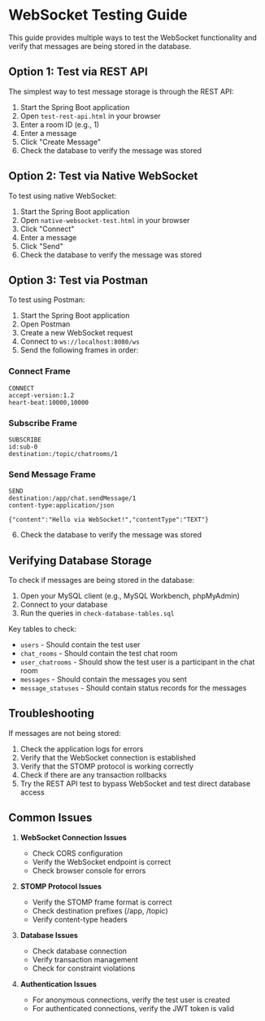 # WebSocket Testing Guide

This guide provides multiple ways to test the WebSocket functionality and verify that messages are being stored in the database.

## Option 1: Test via REST API

The simplest way to test message storage is through the REST API:

1. Start the Spring Boot application
2. Open `test-rest-api.html` in your browser
3. Enter a room ID (e.g., 1)
4. Enter a message
5. Click "Create Message"
6. Check the database to verify the message was stored

## Option 2: Test via Native WebSocket

To test using native WebSocket:

1. Start the Spring Boot application
2. Open `native-websocket-test.html` in your browser
3. Click "Connect"
4. Enter a message
5. Click "Send"
6. Check the database to verify the message was stored

## Option 3: Test via Postman

To test using Postman:

1. Start the Spring Boot application
2. Open Postman
3. Create a new WebSocket request
4. Connect to `ws://localhost:8080/ws`
5. Send the following frames in order:

### Connect Frame
```
CONNECT
accept-version:1.2
heart-beat:10000,10000

```

### Subscribe Frame
```
SUBSCRIBE
id:sub-0
destination:/topic/chatrooms/1

```

### Send Message Frame
```
SEND
destination:/app/chat.sendMessage/1
content-type:application/json

{"content":"Hello via WebSocket!","contentType":"TEXT"}
```

6. Check the database to verify the message was stored

## Verifying Database Storage

To check if messages are being stored in the database:

1. Open your MySQL client (e.g., MySQL Workbench, phpMyAdmin)
2. Connect to your database
3. Run the queries in `check-database-tables.sql`

Key tables to check:
- `users` - Should contain the test user
- `chat_rooms` - Should contain the test chat room
- `user_chatrooms` - Should show the test user is a participant in the chat room
- `messages` - Should contain the messages you sent
- `message_statuses` - Should contain status records for the messages

## Troubleshooting

If messages are not being stored:

1. Check the application logs for errors
2. Verify that the WebSocket connection is established
3. Verify that the STOMP protocol is working correctly
4. Check if there are any transaction rollbacks
5. Try the REST API test to bypass WebSocket and test direct database access

## Common Issues

1. **WebSocket Connection Issues**
   - Check CORS configuration
   - Verify the WebSocket endpoint is correct
   - Check browser console for errors

2. **STOMP Protocol Issues**
   - Verify the STOMP frame format is correct
   - Check destination prefixes (/app, /topic)
   - Verify content-type headers

3. **Database Issues**
   - Check database connection
   - Verify transaction management
   - Check for constraint violations

4. **Authentication Issues**
   - For anonymous connections, verify the test user is created
   - For authenticated connections, verify the JWT token is valid
